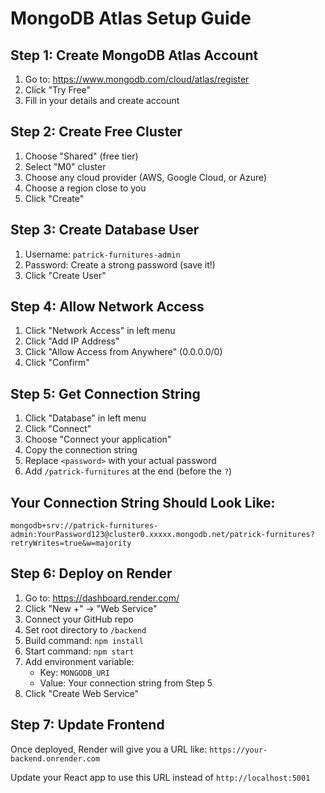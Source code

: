 # MongoDB Atlas Setup Guide

## Step 1: Create MongoDB Atlas Account
1. Go to: https://www.mongodb.com/cloud/atlas/register
2. Click "Try Free"
3. Fill in your details and create account

## Step 2: Create Free Cluster
1. Choose "Shared" (free tier)
2. Select "M0" cluster
3. Choose any cloud provider (AWS, Google Cloud, or Azure)
4. Choose a region close to you
5. Click "Create"

## Step 3: Create Database User
1. Username: `patrick-furnitures-admin`
2. Password: Create a strong password (save it!)
3. Click "Create User"

## Step 4: Allow Network Access
1. Click "Network Access" in left menu
2. Click "Add IP Address"
3. Click "Allow Access from Anywhere" (0.0.0.0/0)
4. Click "Confirm"

## Step 5: Get Connection String
1. Click "Database" in left menu
2. Click "Connect"
3. Choose "Connect your application"
4. Copy the connection string
5. Replace `<password>` with your actual password
6. Add `/patrick-furnitures` at the end (before the `?`)

## Your Connection String Should Look Like:
```
mongodb+srv://patrick-furnitures-admin:YourPassword123@cluster0.xxxxx.mongodb.net/patrick-furnitures?retryWrites=true&w=majority
```

## Step 6: Deploy on Render
1. Go to: https://dashboard.render.com/
2. Click "New +" → "Web Service"
3. Connect your GitHub repo
4. Set root directory to `/backend`
5. Build command: `npm install`
6. Start command: `npm start`
7. Add environment variable:
   - Key: `MONGODB_URI`
   - Value: Your connection string from Step 5
8. Click "Create Web Service"

## Step 7: Update Frontend
Once deployed, Render will give you a URL like:
`https://your-backend.onrender.com`

Update your React app to use this URL instead of `http://localhost:5001` 